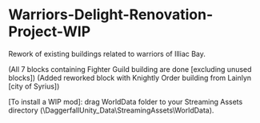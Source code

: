 # Warriors-Delight-Renovation-Project-WIP

Rework of existing buildings related to warriors of Illiac Bay.

(All 7 blocks containing Fighter Guild building are done [excluding unused blocks])
(Added reworked block with Knightly Order building from Lainlyn [city of Syrius])

[To install a WIP mod]: drag WorldData folder to your Streaming Assets directory (\DaggerfallUnity_Data\StreamingAssets\WorldData).
